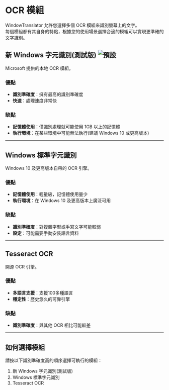 # OCR 模組

WindowTranslator 允許您選擇多個 OCR 模組來識別螢幕上的文字。  
每個模組都有其自身的特點，根據您的使用場景選擇合適的模組可以實現更準確的文字識別。

## 新 Windows 字元識別(測試版) ![預設](https://img.shields.io/badge/預設-brightgreen)

Microsoft 提供的本地 OCR 模組。

### 優點
- **識別準確度**：擁有最高的識別準確度
- **快速**：處理速度非常快

### 缺點
- **記憶體使用**：僅識別處理就可能使用 1GB 以上的記憶體
- **執行環境**：在某些環境中可能無法執行(建議 Windows 10 或更高版本)

---

## Windows 標準字元識別

Windows 10 及更高版本自帶的 OCR 引擎。

### 優點
- **記憶體使用**：輕量級，記憶體使用量少
- **執行環境**：在 Windows 10 及更高版本上廣泛可用

### 缺點
- **識別準確度**：對複雜字型或手寫文字可能較弱
- **設定**：可能需要手動安裝語言資料

---

## Tesseract OCR

開源 OCR 引擎。

### 優點
- **多語言支援**：支援100多種語言
- **穩定性**：歷史悠久的可靠引擎

### 缺點
- **識別準確度**：與其他 OCR 相比可能較差

---

## 如何選擇模組

請按以下識別準確度高的順序選擇可執行的模組：

1. 新 Windows 字元識別(測試版)
2. Windows 標準字元識別
3. Tesseract OCR
